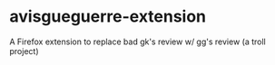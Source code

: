 # avisgueguerre-extension
A Firefox extension to replace bad gk's review w/ gg's review (a troll project)
